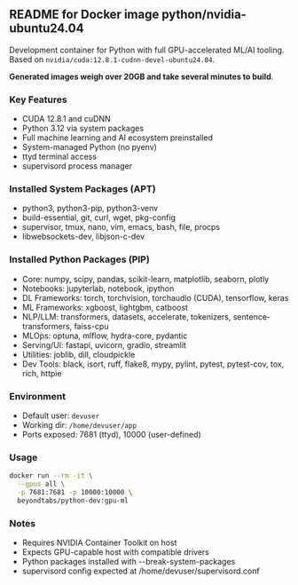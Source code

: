 ## README for Docker image python/nvidia-ubuntu24.04

Development container for Python with full GPU-accelerated ML/AI tooling.
Based on `nvidia/cuda:12.8.1-cudnn-devel-ubuntu24.04`.

**Generated images weigh over 20GB and take several minutes to build**.

### Key Features
- CUDA 12.8.1 and cuDNN
- Python 3.12 via system packages
- Full machine learning and AI ecosystem preinstalled
- System-managed Python (no pyenv)
- ttyd terminal access
- supervisord process manager

### Installed System Packages (APT)
- python3, python3-pip, python3-venv
- build-essential, git, curl, wget, pkg-config
- supervisor, tmux, nano, vim, emacs, bash, file, procps
- libwebsockets-dev, libjson-c-dev

### Installed Python Packages (PIP)
- Core: numpy, scipy, pandas, scikit-learn, matplotlib, seaborn, plotly
- Notebooks: jupyterlab, notebook, ipython
- DL Frameworks: torch, torchvision, torchaudio (CUDA), tensorflow, keras
- ML Frameworks: xgboost, lightgbm, catboost
- NLP/LLM: transformers, datasets, accelerate, tokenizers, sentence-transformers, faiss-cpu
- MLOps: optuna, mlflow, hydra-core, pydantic
- Serving/UI: fastapi, uvicorn, gradio, streamlit
- Utilities: joblib, dill, cloudpickle
- Dev Tools: black, isort, ruff, flake8, mypy, pylint, pytest, pytest-cov, tox, rich, httpie

### Environment
- Default user: `devuser`
- Working dir: `/home/devuser/app`
- Ports exposed: 7681 (ttyd), 10000 (user-defined)

### Usage
```sh
docker run --rm -it \
  --gpus all \
  -p 7681:7681 -p 10000:10000 \
  beyondtabs/python-dev:gpu-ml
```

### Notes
- Requires NVIDIA Container Toolkit on host
- Expects GPU-capable host with compatible drivers
- Python packages installed with --break-system-packages
- supervisord config expected at /home/devuser/supervisord.conf

